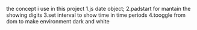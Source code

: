 the concept i use in this project
1.js date object;
2.padstart for mantain the showing digits
3.set interval to show time in time periods
4.tooggle from dom to make environment dark and white 
